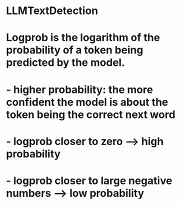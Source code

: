 # LLMTextDetection

# Logprob is the logarithm of the probability of a token being predicted by the model.
# - higher probability: the more confident the model is about the token being the correct next word 
# - logprob closer to zero --> high probability 
# - logprob closer to large negative numbers --> low probability